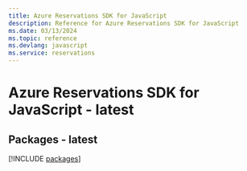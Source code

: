 ```yaml
---
title: Azure Reservations SDK for JavaScript
description: Reference for Azure Reservations SDK for JavaScript
ms.date: 03/13/2024
ms.topic: reference
ms.devlang: javascript
ms.service: reservations
---
```

# Azure Reservations SDK for JavaScript - latest
## Packages - latest
[!INCLUDE [packages](reservations-index.md)]